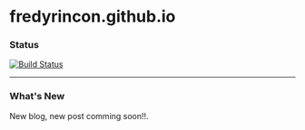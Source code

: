 # fredyrincon.github.io

### Status
[![Build Status](https://travis-ci.org/fredyrincon/fredyrincon.github.io.png)](https://travis-ci.org/fredyrincon/fredyrincon.github.io)

---

### What's New

New blog, new post comming soon!!.
